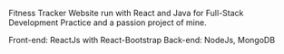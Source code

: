 Fitness Tracker Website run with React and Java for Full-Stack Development Practice and a passion project of mine.

Front-end: ReactJs with React-Bootstrap 
Back-end: NodeJs, MongoDB
